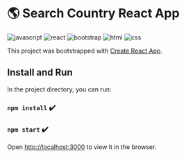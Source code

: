 # 🌎 Search Country React App
![javascript](https://img.shields.io/badge/JavaScript-F7DF1E?style=for-the-badge&logo=javascript&logoColor=black)
![react](https://img.shields.io/badge/React-20232A?style=for-the-badge&logo=react&logoColor=61DAFB)
![bootstrap](https://img.shields.io/badge/Bootstrap-563D7C?style=for-the-badge&logo=bootstrap&logoColor=white)
![html](https://img.shields.io/badge/HTML-239120?style=for-the-badge&logo=html5&logoColor=white)
![css](https://img.shields.io/badge/CSS-239120?&style=for-the-badge&logo=css3&logoColor=white)

This project was bootstrapped with [Create React App](https://github.com/facebook/create-react-app).

## Install and Run

In the project directory, you can run:

### `npm install` ✔️
### `npm start` ✔️

Open [http://localhost:3000](http://localhost:3000) to view it in the browser.